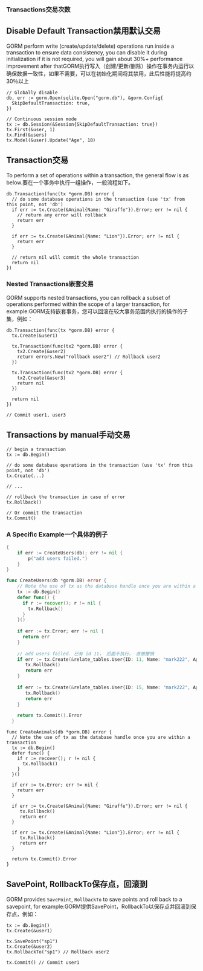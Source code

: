 ### Transactions交易次数



## Disable Default Transaction禁用默认交易

GORM perform write (create/update/delete) operations run inside a transaction to ensure data consistency, you can disable it during initialization if it is not required, you will gain about 30%+ performance improvement after thatGORM执行写入（创建/更新/删除）操作在事务内运行以确保数据一致性，如果不需要，可以在初始化期间将其禁用，此后性能将提高约30％以上

```
// Globally disable
db, err := gorm.Open(sqlite.Open("gorm.db"), &gorm.Config{
  SkipDefaultTransaction: true,
})

// Continuous session mode
tx := db.Session(&Session{SkipDefaultTransaction: true})
tx.First(&user, 1)
tx.Find(&users)
tx.Model(&user).Update("Age", 18)
```

## Transaction交易

To perform a set of operations within a transaction, the general flow is as below.要在一个事务中执行一组操作，一般流程如下。

```
db.Transaction(func(tx *gorm.DB) error {
  // do some database operations in the transaction (use 'tx' from this point, not 'db')
  if err := tx.Create(&Animal{Name: "Giraffe"}).Error; err != nil {
    // return any error will rollback
    return err
  }

  if err := tx.Create(&Animal{Name: "Lion"}).Error; err != nil {
    return err
  }

  // return nil will commit the whole transaction
  return nil
})
```

### Nested Transactions嵌套交易

GORM supports nested transactions, you can rollback a subset of operations performed within the scope of a larger transaction, for example:GORM支持嵌套事务，您可以回滚在较大事务范围内执行的操作的子集，例如：

```
db.Transaction(func(tx *gorm.DB) error {
  tx.Create(&user1)

  tx.Transaction(func(tx2 *gorm.DB) error {
    tx2.Create(&user2)
    return errors.New("rollback user2") // Rollback user2
  })

  tx.Transaction(func(tx2 *gorm.DB) error {
    tx2.Create(&user3)
    return nil
  })

  return nil
})

// Commit user1, user3
```

## Transactions by manual手动交易

```
// begin a transaction
tx := db.Begin()

// do some database operations in the transaction (use 'tx' from this point, not 'db')
tx.Create(...)

// ...

// rollback the transaction in case of error
tx.Rollback()

// Or commit the transaction
tx.Commit()
```

### A Specific Example一个具体的例子

```go
{
	if err := CreateUsers(db); err != nil {
		p("add users failed.")
	}
}

func CreateUsers(db *gorm.DB) error {
	// Note the use of tx as the database handle once you are within a transaction
	tx := db.Begin()
	defer func() {
	  if r := recover(); r != nil {
		tx.Rollback()
	  }
	}()
  
	if err := tx.Error; err != nil {
	  return err
	}
	
	// add users failed. 已有 id 11， 后面不执行， 直接撤销
	if err := tx.Create(&relate_tables.User{ID: 11, Name: "mark222", Age: 40, Addr: "xx"}).Error; err != nil {
	   tx.Rollback()
	   return err
	}
  
	if err := tx.Create(&relate_tables.User{ID: 15, Name: "mark222", Age: 40, Addr: "xx"}).Error; err != nil {
	   tx.Rollback()
	   return err
	}
  
	return tx.Commit().Error
  }

```



```
func CreateAnimals(db *gorm.DB) error {
  // Note the use of tx as the database handle once you are within a transaction
  tx := db.Begin()
  defer func() {
    if r := recover(); r != nil {
      tx.Rollback()
    }
  }()

  if err := tx.Error; err != nil {
    return err
  }

  if err := tx.Create(&Animal{Name: "Giraffe"}).Error; err != nil {
     tx.Rollback()
     return err
  }

  if err := tx.Create(&Animal{Name: "Lion"}).Error; err != nil {
     tx.Rollback()
     return err
  }

  return tx.Commit().Error
}
```

## SavePoint, RollbackTo保存点，回滚到

GORM provides `SavePoint`, `RollbackTo` to save points and roll back to a savepoint, for example:GORM提供SavePoint，RollbackTo以保存点并回滚到保存点，例如：

```
tx := db.Begin()
tx.Create(&user1)

tx.SavePoint("sp1")
tx.Create(&user2)
tx.RollbackTo("sp1") // Rollback user2

tx.Commit() // Commit user1
```